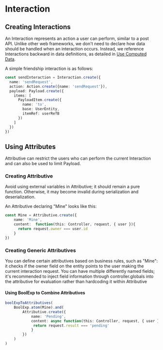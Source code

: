 # Interaction

## Creating Interactions

An Interaction represents an action a user can perform, similar to a post API.
Unlike other web frameworks, we don't need to declare how data should be handled when an interaction occurs.
Instead, we reference Interactions backward in data definitions, as detailed in [Use Computed Data](./ComputedData).

A simple friendship interaction is as follows:

```typescript
const sendInteraction = Interaction.create({
  name: 'sendRequest',
  action: Action.create({name: 'sendRequest'}),
  payload: Payload.create({
    items: [
      PayloadItem.create({
        name: 'to',
        base: UserEntity,
        itemRef: userRefB
      })
    ]
  })
})

```

## Using Attributes

Attributive can restrict the users who can perform the current Interaction and can also be used to limit Payload.

### Creating Attributive

Avoid using external variables in Attributive; it should remain a pure function. Otherwise, it may become invalid during serialization and deserialization.

An Attributive declaring "Mine" looks like this:

```typescript
const Mine = Attributive.create({
    name: 'Mine',
    content:  function(this: Controller, request, { user }){
      return request.owner === user.id
    }
})
```

### Creating Generic Attributives

You can define certain attributives based on business rules, such as "Mine": it checks if the owner field on the entity points to the user making the current interaction request. You can have multiple differently named fields; it's recommended to inject field information through controller.globals into the attributive for evaluation rather than hardcoding it within Attributive

#### Using BoolExp to Combine Attributives

```typescript
boolExpToAttributives(
    BoolExp.atom(Mine).and(
        Attributive.create({
            name: 'Pending',
            content: async function(this: Controller, request, { user }){
             return request.result === 'pending'
            }
        })
    )
)
```

